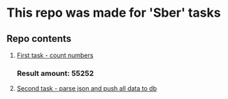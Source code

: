 # This repo was made for 'Sber' tasks


## Repo contents
1. [First task - count numbers](https://github.com/Stoppery/sber_tasks/blob/master/first_task.js) 
	### Result amount: 55252
2. [Second task - parse json and push all data to db](https://github.com/Stoppery/sber_tasks/tree/master/second_task)